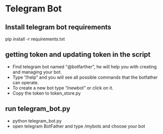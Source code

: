 # Telegram Bot

## Install telegram bot requirements
pip install -r requirements.txt

## getting token and updating token in the script 
* Find telegram bot named "@botfarther", he will help you with creating and managing your bot.
* Type “/help” and you will see all possible commands that the botfather can operate.
* To create a new bot type “/newbot” or click on it.
* Copy the token to token_store.py

## run telegram_bot.py
* python telegram_bot.py
* open telegram BotFather and type /mybots and  choose your bot 